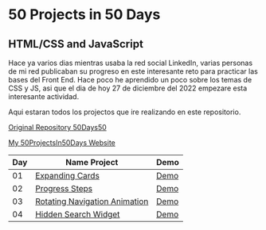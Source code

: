 # 50 Projects in 50 Days
## HTML/CSS and JavaScript

Hace ya varios dias mientras usaba la red social LinkedIn, varias personas de mi red publicaban su progreso en este interesante reto para practicar las bases del Front End. Hace poco he aprendido un poco sobre los temas de CSS y JS, asi que el dia de hoy 27 de diciembre del 2022 empezare esta interesante actividad.

Aqui estaran todos los projectos que ire realizando en este repositorio.

[Original Repository 50Days50](https://github.com/bradtraversy/50projects50days)

[My 50ProjectsIn50Days Website](https://axelolea.github.io/50projects-in-50days/main/)

| Day | Name Project | Demo |
| - | - | - |
| 01 | [Expanding Cards](https://github.com/axelolea/50projects-in-50days/tree/main/day01) | [Demo](https://axelolea.github.io/50projects-in-50days/day01/) |
| 02 | [Progress Steps](https://github.com/axelolea/50projects-in-50days/tree/main/day02) | [Demo](https://axelolea.github.io/50projects-in-50days/day02/) |
| 03 | [Rotating Navigation Animation](https://github.com/axelolea/50projects-in-50days/tree/main/day03) | [Demo](https://axelolea.github.io/50projects-in-50days/day03/) |
| 04 | [Hidden Search Widget](https://github.com/axelolea/50projects-in-50days/tree/main/day04) | [Demo](https://axelolea.github.io/50projects-in-50days/day04/) |